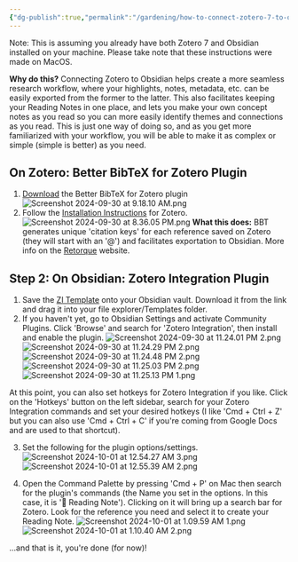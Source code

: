 ```yaml
---
{"dg-publish":true,"permalink":"/gardening/how-to-connect-zotero-7-to-obsidian-mac-os/","created":"2024-09-30T09:11:48.620+08:00","updated":"2024-10-01T08:29:46.650+08:00"}
---
```



Note: This is assuming you already have both Zotero 7 and Obsidian installed on your machine. Please take note that these instructions were made on MacOS.

**Why do this?** Connecting Zotero to Obsidian helps create a more seamless research workflow, where your highlights, notes, metadata, etc. can be easily exported from the former to the latter. This also facilitates keeping your Reading Notes in one place, and lets you make your own concept notes as you read so you can more easily identify themes and connections as you read. This is just one way of doing so, and as you get more familiarized with your workflow, you will be able to make it as complex or simple (simple is better) as you need.

## On Zotero: Better BibTeX for Zotero Plugin
1. [Download](https://github.com/retorquere/zotero-better-bibtex/releases/tag/v6.7.238) the Better BibTeX for Zotero plugin 
![Screenshot 2024-09-30 at 9.18.10 AM.png](/img/user/Extras/Screenshot%202024-09-30%20at%209.18.10%20AM.png)
2. Follow the [Installation Instructions](https://retorque.re/zotero-better-bibtex/installation/) for Zotero. 
![Screenshot 2024-09-30 at 8.36.05 PM.png](/img/user/Extras/Screenshot%202024-09-30%20at%208.36.05%20PM.png)
**What this does:** BBT generates unique 'citation keys' for each reference saved on Zotero (they will start with an '@') and facilitates exportation to Obsidian. More info on the [Retorque](https://retorque.re/zotero-better-bibtex/index.html) website.

## Step 2: On Obsidian: Zotero Integration Plugin

1. Save the [ZI Template](https://drive.google.com/file/d/1xiPVCoDMWQTC4p2AQZTNqjsUrE098JVZ/view?usp=sharing) onto your Obsidian vault. Download it from the link and drag it into your file explorer/Templates folder.
2. If you haven't yet, go to Obsidian Settings and activate Community Plugins. Click 'Browse' and search for 'Zotero Integration', then install and enable the plugin.
![Screenshot 2024-09-30 at 11.24.01 PM 2.png](/img/user/Extras/Screenshot%202024-09-30%20at%2011.24.01%20PM%202.png)
![Screenshot 2024-09-30 at 11.24.29 PM 2.png](/img/user/Extras/Screenshot%202024-09-30%20at%2011.24.29%20PM%202.png)
![Screenshot 2024-09-30 at 11.24.48 PM 2.png](/img/user/Extras/Screenshot%202024-09-30%20at%2011.24.48%20PM%202.png)
![Screenshot 2024-09-30 at 11.25.03 PM 2.png](/img/user/Extras/Screenshot%202024-09-30%20at%2011.25.03%20PM%202.png)
![Screenshot 2024-09-30 at 11.25.13 PM 1.png](/img/user/Extras/Screenshot%202024-09-30%20at%2011.25.13%20PM%201.png)


At this point, you can also set hotkeys for Zotero Integration if you like. Click on the 'Hotkeys' button on the left sidebar, search for your Zotero Integration commands and set your desired hotkeys (I like 'Cmd + Ctrl + Z' but you can also use 'Cmd + Ctrl + C' if you're coming from Google Docs and are used to that shortcut).

3. Set the following for the plugin options/settings. 
![Screenshot 2024-10-01 at 12.54.27 AM 3.png](/img/user/Extras/Screenshot%202024-10-01%20at%2012.54.27%20AM%203.png)
![Screenshot 2024-10-01 at 12.55.39 AM 2.png](/img/user/Extras/Screenshot%202024-10-01%20at%2012.55.39%20AM%202.png)

4. Open the Command Palette by pressing 'Cmd + P' on Mac then search for the plugin's commands (the Name you set in the options. In this case, it is '📖 Reading Note'). Clicking on it will bring up a search bar for Zotero. Look for the reference you need and select it to create your Reading Note.
![Screenshot 2024-10-01 at 1.09.59 AM 1.png](/img/user/Extras/Screenshot%202024-10-01%20at%201.09.59%20AM%201.png)
![Screenshot 2024-10-01 at 1.10.40 AM 2.png](/img/user/Extras/Screenshot%202024-10-01%20at%201.10.40%20AM%202.png)

...and that is it, you're done (for now)!

